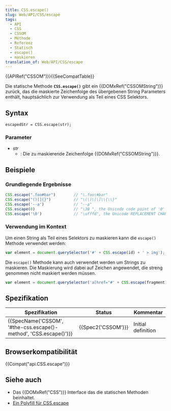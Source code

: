 ```yaml
---
title: CSS.escape()
slug: Web/API/CSS/escape
tags:
  - API
  - CSS
  - CSSOM
  - Méthode
  - Referenz
  - Statisch
  - escape()
  - maskieren
translation_of: Web/API/CSS/escape
---
```

{{APIRef("CSSOM")}}{{SeeCompatTable}}

Die statische Methode **`CSS.escape()`** gibt ein {{DOMxRef("CSSOMString")}} zurück, das die maskierte Zeichenfolge des übergebenen String Parameters enthält, hauptsächlich zur Verwendung als Teil eines CSS Selektors.

## Syntax

    escapedStr = CSS.escape(str);

### Parameter

- _str_
  - : Die zu maskierende Zeichenfolge {{DOMxRef("CSSOMString")}}.

## Beispiele

### Grundlegende Ergebnisse

```js
CSS.escape(".foo#bar")        // "\.foo\#bar"
CSS.escape("()[]{}")          // "\(\)\[\]\\{\\}"
CSS.escape('--a')             // "--a"
CSS.escape(0)                 // "\30 ", the Unicode code point of '0' is 30
CSS.escape('\0')              // "\ufffd", the Unicode REPLACEMENT CHARACTER
```

### Verwendung im Kontext

Um einen String als Teil eines Selektors zu maskieren kann die `escape()` Methode verwendet werden:

```js
var element = document.querySelector('#' + CSS.escape(id) + ' > img');
```

Die `escape()` Methode kann auch verwendet werden um Strings zu maskieren. Die Maskierung wird dabei auf Zeichen angewendet, die streng genommen nicht maskiert werden müssen.

```js
var element = document.querySelector('a[href="#' + CSS.escape(fragment) + '"]');
```

## Spezifikation

| Spezifikation                                                                            | Status                   | Kommentar          |
| ---------------------------------------------------------------------------------------- | ------------------------ | ------------------ |
| {{SpecName('CSSOM', '#the-css.escape()-method', 'CSS.escape()')}} | {{Spec2('CSSOM')}} | Initial definition |

## Browserkompatibilität

{{Compat("api.CSS.escape")}}

## Siehe auch

- Das {{DOMxRef("CSS")}} Interface das die statischen Methoden beinhaltet.
- [Ein Polyfill für CSS.escape](https://github.com/mathiasbynens/CSS.escape/blob/master/css.escape.js)

